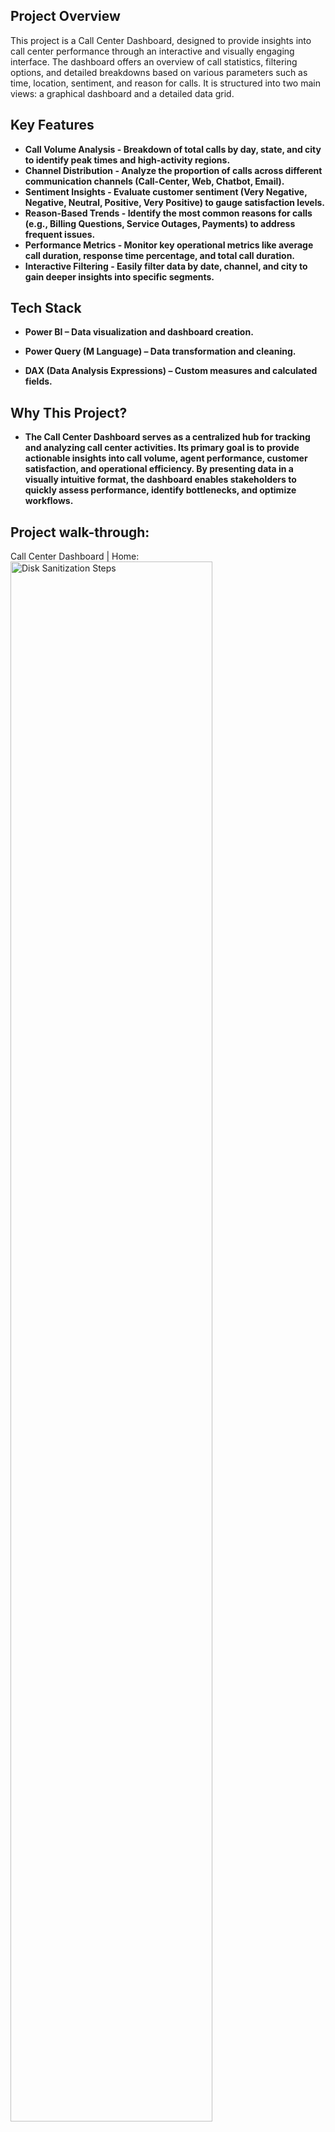<h2>Project Overview</h2>
This project is a Call Center Dashboard, designed to provide insights into call center performance through an interactive and visually engaging interface. The dashboard offers an overview of call statistics, filtering options, and detailed breakdowns based on various parameters such as time, location, sentiment, and reason for calls. It is structured into two main views: a graphical dashboard and a detailed data grid.
<br />


<h2>Key Features</h2>

- <b>Call Volume Analysis - Breakdown of total calls by day, state, and city to identify peak times and high-activity regions.</b> 
- <b>Channel Distribution - Analyze the proportion of calls across different communication channels (Call-Center, Web, Chatbot, Email).</b>
- <b>Sentiment Insights - Evaluate customer sentiment (Very Negative, Negative, Neutral, Positive, Very Positive) to gauge satisfaction levels.</b>
- <b>Reason-Based Trends - Identify the most common reasons for calls (e.g., Billing Questions, Service Outages, Payments) to address frequent issues.</b>
- <b>Performance Metrics - Monitor key operational metrics like average call duration, response time percentage, and total call duration.</b>
- <b>Interactive Filtering - Easily filter data by date, channel, and city to gain deeper insights into specific segments.</b>


<h2>Tech Stack </h2>

- <b>Power BI – Data visualization and dashboard creation.</b>

- <b>Power Query (M Language) – Data transformation and cleaning.</b>

- <b>DAX (Data Analysis Expressions) – Custom measures and calculated fields.</b>


<h2>Why This Project? </h2>

- <b>The Call Center Dashboard serves as a centralized hub for tracking and analyzing call center activities. Its primary goal is to provide actionable insights into call volume, agent performance, customer satisfaction, and operational efficiency. By presenting data in a visually intuitive format, the dashboard enables stakeholders to quickly assess performance, identify bottlenecks, and optimize workflows.</b>

<h2>Project walk-through:</h2>

Call Center Dashboard  | Home:<br/>
<img src="https://i.imgur.com/bkjeSCa.png" height="80%" width="80%" alt="Disk Sanitization Steps"/>
<br />
<br />

Call Center Dashboard | Grid: <br/>
<img src="https://i.imgur.com/sgk9Siv.png" height="80%" width="80%" alt="Disk Sanitization Steps"/>
<br />
<br />




<!--
 ```diff
- text in red
+ text in green
! text in orange
# text in gray
@@ text in purple (and bold)@@
```
--!>


